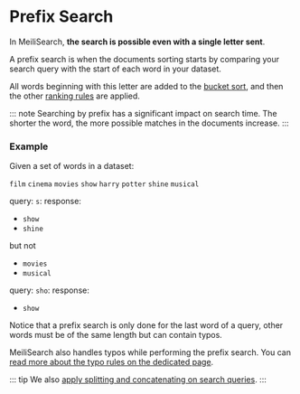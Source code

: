 # Prefix Search

In MeiliSearch, **the search is possible even with a single letter sent**.

A prefix search is when the documents sorting starts by comparing your search query with the start of each word in your dataset.

All words beginning with this letter are added to the [bucket sort](/guides/advanced_guides/bucket_sort.md), and then the other [ranking rules](/guides/main_concepts/relevancy.md) are applied.

::: note
Searching by prefix has a significant impact on search time. The shorter the word, the more possible matches in the documents increase.
:::

### Example

Given a set of words in a dataset:

`film` `cinema` `movies` `show` `harry` `potter` `shine` `musical`

query: `s`:
response:

- `show`
- `shine`

but not

- `movies`
- `musical`

query: `sho`:
response:

- `show`

Notice that a prefix search is only done for the last word of a query, other words must be of the same length but can contain typos.

MeiliSearch also handles typos while performing the prefix search. You can [read more about the typo rules on the dedicated page](/guides/advanced_guides/typotolerance.md#typo-tolerance-rules).

::: tip
We also [apply splitting and concatenating on search queries](/guides/advanced_guides/concat.md).
:::

